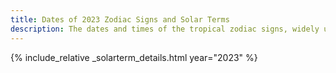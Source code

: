 ```yaml
---
title: Dates of 2023 Zodiac Signs and Solar Terms
description: The dates and times of the tropical zodiac signs, widely used in western astrology, and solar terms of year 2023
---
```

{% include_relative _solarterm_details.html year="2023" %}
